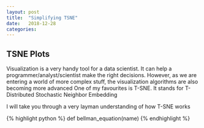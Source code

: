 ```yaml
---
layout: post
title:  "Simplifying TSNE"
date:   2018-12-28 
categories: 
---
```


## TSNE Plots
Visualization is a very handy tool for a data scientist. It can help a programmer/analyst/scientist make the right decisions. However, as we are entering a world of more complex stuff, the visualization algorithms are also becoming more advanced
One of my favourites is T-SNE. It stands for T-Distributed Stochastic Neighbor Embedding

I will take you through a very layman understanding of how T-SNE works

{% highlight python %}
def bellman_equation(name)
{% endhighlight %}
